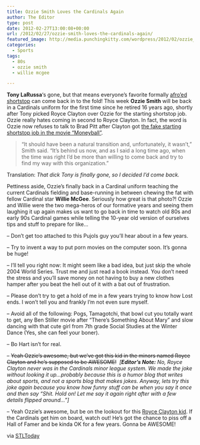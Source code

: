 ```yaml
---
title: Ozzie Smith Loves the Cardinals Again
author: The Editor
type: post
date: 2012-02-27T13:00:08+00:00
url: /2012/02/27/ozzie-smith-loves-the-cardinals-again/
featured_image: http://media.punchingkitty.com/wordpress/2012/02/ozzie_and_willie.jpeg
categories:
  - Sports
tags:
  - 80s
  - ozzie smith
  - willie mcgee

---
```

**Tony LaRussa**&#8216;s gone, but that means everyone&#8217;s favorite formally <a href="http://media.punchingkitty.com/wordpress/2012/02/1981-Smith.jpeg" target="_blank">afro&#8217;ed shortstop</a> can come back in to the fold! This week **Ozzie Smith** will be back in a Cardinals uniform for the first time since he retired 16 years ago, shortly after Tony picked Royce Clayton over Ozzie for the starting shortstop job. Ozzie really hates coming in second to Royce Clayton. In fact, the word is Ozzie now refuses to talk to Brad Pitt after Clayton got <a href="http://www.imdb.com/name/nm1227198/" target="_blank">the fake starting shortstop job in the movie &#8220;Moneyball&#8221;</a>.

> &#8220;It should have been a natural transition and, unfortunately, it wasn&#8217;t,&#8221; Smith said. &#8220;It&#8217;s behind us now, and as I said a long time ago, when the time was right I&#8217;d be more than willing to come back and try to find my way with this organization.&#8221;

Translation: _That dick Tony is finally gone, so I decided I&#8217;d come back._

Pettiness aside, Ozzie&#8217;s finally back in a Cardinal uniform teaching the current Cardinals fielding and base-running in between chewing the fat with fellow Cardinal star **Willie McGee**. Seriously how great is that photo?! Ozzie and Willie were the two mega-heros of our formative years and seeing them laughing it up again makes us want to go back in time to watch old 80s and early 90s Cardinal games while telling the 10-year old version of ourselves tips and stuff to prepare for like&#8230;

&#8211; Don&#8217;t get too attached to this Pujols guy you&#8217;ll hear about in a few years.

&#8211; Try to invent a way to put porn movies on the computer soon. It&#8217;s gonna be huge!

&#8211; I&#8217;ll tell you right now: It might seem like a bad idea, but just skip the whole 2004 World Series. Trust me and just read a book instead. You don&#8217;t need the stress and you&#8217;ll save money on not having to buy a new clothes hamper after you beat the hell out of it with a bat out of frustration.

&#8211; Please don&#8217;t try to get a hold of me in a few years trying to know how Lost ends. I won&#8217;t tell you and frankly I&#8217;m not even sure myself.

&#8211; Avoid all of the following: Pogs, Tamagotchi, that bowl cut you totally want to get, any Ben Stiller movie after &#8220;There&#8217;s Something About Mary&#8221; and slow dancing with that cute girl from 7th grade Social Studies at the Winter Dance (Yes, she can feel your boner).

&#8211; Bo Hart isn&#8217;t for real.

&#8211; <del>Yeah Ozzie&#8217;s awesome, but we&#8217;ve got this kid in the minors named Royce Clayton and he&#8217;s supposed to be AWESOME!</del>  _[**Editor&#8217;s Note:** No, Royce Clayton never was in the Cardinals minor league system. We made the joke without looking it up&#8230;probably because this is a humor blog that writes about sports, and not a sports blog that makes jokes. Anyway, lets try this joke again because you know how funny stuff can be when you say it once and then say &#8220;Shit. Hold on! Let me say it again right after with a few details flipped around&#8230;&#8221;]_

&#8211; Yeah Ozzie&#8217;s awesome, but be on the lookout for this <a href="http://www.baseball-reference.com/players/c/claytro01.shtml" target="_blank">Royce Clayton kid</a>. If the Cardinals get him on board, watch out! He&#8217;s got the chance to piss off a Hall of Famer and be kinda OK for a few years. Gonna be AWESOME!

via <a href="http://www.stltoday.com/sports/baseball/professional/ozzie-is-happy-to-be-home/article_71705978-e32d-5a79-8ff5-df380a189c62.html" target="_blank">STLToday</a>